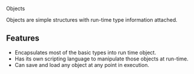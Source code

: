 Objects

Objects are simple structures with run-time type information attached. <br>

## Features
- Encapsulates most of the basic types into run time object.
- Has its own scripting language to manipulate those objects at run-time.
- Can save and load any object at any point in execution.
